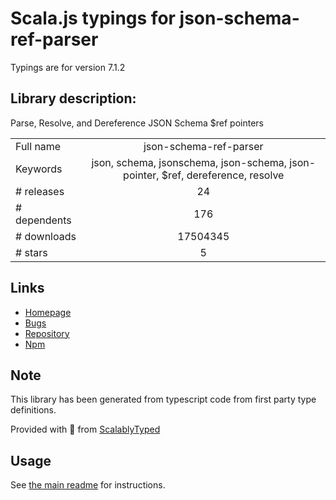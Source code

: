 
# Scala.js typings for json-schema-ref-parser

Typings are for version 7.1.2

## Library description:
Parse, Resolve, and Dereference JSON Schema $ref pointers

|                    |                 |
| ------------------ | :-------------: |
| Full name          | json-schema-ref-parser |
| Keywords           | json, schema, jsonschema, json-schema, json-pointer, $ref, dereference, resolve |
| # releases         | 24 |
| # dependents       | 176 |
| # downloads        | 17504345 |
| # stars            | 5 |

## Links
- [Homepage](https://apidevtools.org/json-schema-ref-parser/)
- [Bugs](https://github.com/APIDevTools/json-schema-ref-parser/issues)
- [Repository](https://github.com/APIDevTools/json-schema-ref-parser)
- [Npm](https://www.npmjs.com/package/json-schema-ref-parser)
    


## Note
This library has been generated from typescript code from first party type definitions.

Provided with :purple_heart: from [ScalablyTyped](https://github.com/oyvindberg/ScalablyTyped)

## Usage
See [the main readme](../../readme.md) for instructions.


